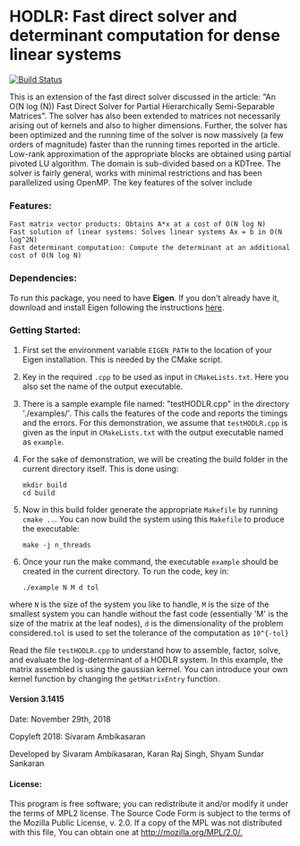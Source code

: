 # HODLR: Fast direct solver and determinant computation for dense linear systems
[![Build Status](https://travis-ci.org/sivaramambikasaran/HODLR.svg?branch=master)](https://travis-ci.org/sivaramambikasaran/HODLR)

This is an extension of the fast direct solver discussed in the article: "An O(N log (N)) Fast Direct Solver for Partial Hierarchically Semi-Separable Matrices". The solver has also been extended to matrices not necessarily arising out of kernels and also to higher dimensions. Further, the solver has been optimized and the running time of the solver is now massively (a few orders of magnitude) faster than the running times reported in the article. Low-rank approximation of the appropriate blocks are obtained using partial pivoted LU algorithm. The domain is sub-divided based on a KDTree. The solver is fairly general, works with minimal restrictions and has been parallelized using OpenMP. The key features of the solver include

### Features:

```
Fast matrix vector products: Obtains A*x at a cost of O(N log N)
Fast solution of linear systems: Solves linear systems Ax = b in O(N log^2N)
Fast determinant computation: Compute the determinant at an additional cost of O(N log N)
```

### Dependencies:

To run this package, you need to have **Eigen**. If you don't already have it, download and install Eigen following the instructions [here](http://eigen.tuxfamily.org/index.php?title=Main_Page).

### Getting Started:

1. First set the environment variable `EIGEN_PATH` to the location of your Eigen installation. This is needed by the CMake script.

2. Key in the required `.cpp` to be used as input in `CMakeLists.txt`. Here you also set the name of the output executable.

3. There is a sample example file named: "testHODLR.cpp" in the directory './examples/'. This calls the features of the code and reports the timings and the errors. For this demonstration, we assume that `testHODLR.cpp` is given as the input in `CMakeLists.txt` with the output executable named as `example`.

4. For the sake of demonstration, we will be creating the build folder in the current directory itself. This is done using:

    ```
    mkdir build
    cd build
    ```

5. Now in this build folder generate the appropriate `Makefile` by running `cmake ..`. You can now build the system using this `Makefile` to produce the executable:

    ```
    make -j n_threads
    ```

6. Once your run the make command, the executable `example` should be created in the current directory. To run the code, key in:

    ```
    ./example N M d tol
    ```

where `N` is the size of the system you like to handle, `M` is the size of the smallest system you can handle without the fast code (essentially 'M' is the size of the matrix at the leaf nodes), `d` is the dimensionality of the problem considered.`tol` is used to set the tolerance of the computation as `10^{-tol}`
        
Read the file `testHODLR.cpp` to understand how to assemble, factor, solve, and evaluate the log-determinant of a HODLR system. In this example, the matrix assembled is using the gaussian kernel. You can introduce your own kernel function by changing the `getMatrixEntry` function.

#### Version 3.1415

Date: November 29th, 2018

Copyleft 2018: Sivaram Ambikasaran

Developed by Sivaram Ambikasaran, Karan Raj Singh, Shyam Sundar Sankaran

#### License:

This program is free software; you can redistribute it and/or modify it under the terms of MPL2 license. The Source Code Form is subject to the terms of the Mozilla Public License, v. 2.0. If a copy of the MPL was not distributed with this file, You can obtain one at <http://mozilla.org/MPL/2.0/.>
